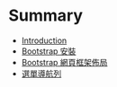 # Summary

* [Introduction](README.md)
* [Bootstrap 安裝](chapter1.md)
* [Bootstrap 網頁框架佈局](bootstrap-jian-li-wang-ye-kuang-jia-bu-5c4028-layout.md)
* [選單導航列](xuan-dan-dao-hang-lie.md)

